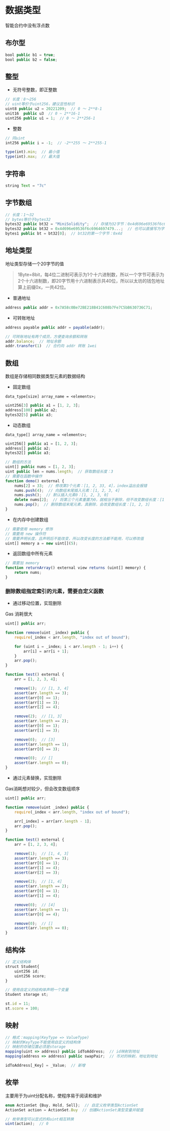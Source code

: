 # 数据类型

智能合约中没有浮点数

## 布尔型

```js
bool public b1 = true;
bool public b2 = false;
```

## 整型

- 无符号整数，即正整数

```js
// 长度：8～256
// uint等价于uint256，建议显性标识
uint8 public u2 = 20221209;  // 0 ～ 2**8-1
unit16  public u3  // 0 ~ 2**16-1
uint256 public u1 = 1;  // 0 ～ 2**256-1
```

- 整数

```js
// 同uint
int256 public i = -1;  // -2**255 ～ 2**255-1

type(int).min;  // 最小值
type(int).max;  // 最大值
```

## 字符串

```js
string Text = "7c"
```

## 字节数组

```js
// 长度：1～32
// bytes等价于bytes32
bytes32 public bt32 = "MiniSolidity";  // 存储为32字节：0x4d696e69536f6c6964697479...
bytes32 public bt32 = 0x4d696e69536f6c6964697479...;  // 也可以直接写为字节形式
bytes1 public bt = bt32[0];  // bt32的第一个字节：0x4d
```

## 地址类型

地址类型存储一个20字节的值

> 1Byte=8bit，每4位二进制可表示为1个十六进制数，所以一个字节可表示为2个十六进制数，即20字节用十六进制表示共40位，所以以太坊的钱包地址算上前缀0x，一共42位。

- 普通地址

```js
address public addr = 0x7A58c0Be72BE218B41C608b7Fe7C5bB630736C71;
```

- 可转账地址

```js
address payable public addr = payable(addr);

// 可转账地址有两个成员，方便查询余额和转账
addr.balance;  // 地址余额
addr.transfer(1)  // 合约向 addr 转账 1wei
```

## 数组

数组是存储相同数据类型元素的数据结构

- 固定数组

`data_type[size] array_name = <elements>;`

```js
uint256[3] public a1 = [1, 2, 3];
address[100] public a2;
bytes32[5] public a3;
```

- 动态数组

`data_type[] array_name = <elements>;`

```js
uint256[] public a1 = [1, 2, 3];
address[] public a2;
bytes32[] public a3;

// 数组的方法
uint[] public nums = [1, 2, 3];
uint public len = nums.length;  // 获取数组长度：3
// 需要在函数中操作
function demo() external {
    nums[2] = 33;  // 修改第3个元素：[1, 2, 33, 4]，index溢出会报错
    nums.push(4);  // 向数组末尾插入元素：[1, 2, 3, 4]
    nums.push();  // 默认插入元素0：[1, 2, 3, 0]
    delete nums[2];  // 将第三个元素重置为0，就相当于删除，但不改变数组长度：[1, 2, 0, 4]
    nums.pop();  // 删除数组末尾元素，真删除，会改变数组长度：[1, 2, 3]
}
```

- 在内存中创建数组

```js
// 需要使用 memory 修饰
// 需要用 new 操作符
// 需要声明长度，且声明后不能改变，所以改变长度的方法都不能用，可以修改值
uint[] memory a = new uint[](5);
```

- 返回数组中所有元素

```js
// 需要加 memory
function returnArray() external view returns (uint[] memory) {
    return nums;
}
```

### 删除数组指定索引的元素，需要自定义函数

- 通过移动位置，实现删除

Gas 消耗很大

```js
uint[] public arr;

function remove(uint _index) public {
    require(_index < arr.length, "index out of bound");

    for (uint i = _index; i < arr.length - 1; i++) {
        arr[i] = arr[i + 1];
    }
    arr.pop();
}

function test() external {
    arr = [1, 2, 3, 4];

    remove(1);  // [1, 3, 4]
    assert(arr.length == 3);
    assert(arr[0] == 1);
    assert(arr[1] == 3);
    assert(arr[2] == 4);

    remove(2);  // [1, 3]
    assert(arr.length == 2);
    assert(arr[0] == 1);
    assert(arr[1] == 3);

    remove(0);  // [3]
    assert(arr.length == 1);
    assert(arr[0] == 3);

    remove(0);  // []
    assert(arr.length == 0);
}
```

- 通过元素替换，实现删除

Gas消耗想对较少，但会改变数组顺序

```js
uint[] public arr;

function remove(uint _index) public {
    require(_index < arr.length, "index out of bound");

    arr[_index] = arr[arr.length - 1];
    arr.pop();
}

function test() external {
    arr = [1, 2, 3, 4];

    remove(1);  // [1, 4, 3]
    assert(arr.length == 3);
    assert(arr[0] == 1);
    assert(arr[1] == 4);
    assert(arr[2] == 3);

    remove(2);  // [1, 4]
    assert(arr.length == 2);
    assert(arr[0] == 1);
    assert(arr[1] == 4);

    remove(0);  // [4]
    assert(arr.length == 1);
    assert(arr[0] == 4);

    remove(0);  // []
    assert(arr.length == 0);
}
```

## 结构体

```js
// 定义结构体
struct Student{
    uint256 id;
    uint256 score; 
}

// 使用自定义的结构体声明一个变量
Student storage st;

st.id = 11;
st.score = 100;
```

## 映射

```js
// 格式：mapping(KeyType => ValueType)
// 映射的KeyType不能使用自定义的结构体
// 映射的存储位置必须是storage
mapping(uint => address) public idToAddress;  // id映射到地址
mapping(address => address) public swapPair;  // 币对的映射，地址到地址

idToAddress[_Key] = _Value;  // 新增
```


## 枚举

主要用于为uint分配名称，使程序易于阅读和维护

```js
enum ActionSet {Buy, Hold, Sell};  // 自定义枚举类型ActionSet
ActionSet action = ActionSet.Buy  // 创建ActionSet类型变量并赋值

// 枚举类型可以显式的和uint相互转换
uint(action);  // 0
```
